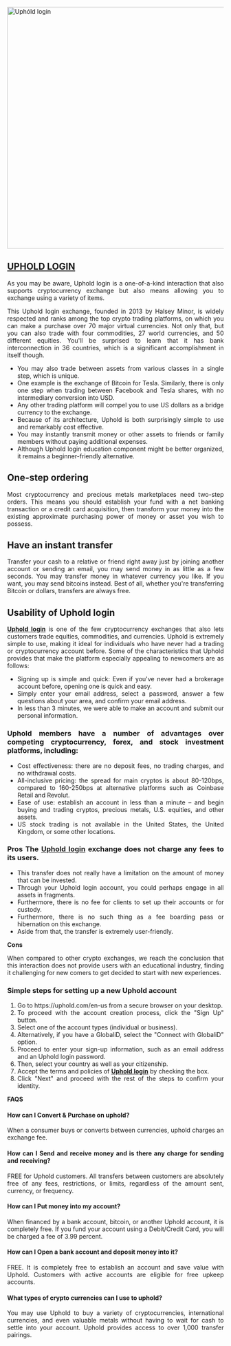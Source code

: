 <head>
  <title>Uphold Login: Log In</title>
  	<meta property="og:description" content="As you may be aware, Uphold login is a one-of-a-kind interaction that also supports cryptocurrency exchange but also means allowing you to exchange using a variety of items." />
  			<meta name="keywords" content="Uphóld Login, Uphóld Log in, Uphóld Login account, Uphóld sign in">
  
</head>


<p style="text-align: justify;"><img class="wp-image-23 size-full" src="http://xn--uphld-log-76a.com/wp-content/uploads/2022/06/uphd-login-e1655135550767.jpg" alt="Uphóld login" width="1347" height="562" /></p>

<h2 style="text-align: justify;"><a href="https://upholdlogn.github.io/en/"><b>UPHOLD LOGIN</b></a></h2>
<p style="text-align: justify;"><span style="font-weight: 400;">As you may be aware, Uphold login is a one-of-a-kind interaction that also supports cryptocurrency exchange but also means allowing you to exchange using a variety of items.</span></p>
<p style="text-align: justify;"><span style="font-weight: 400;">This Uphold login exchange, founded in 2013 by Halsey Minor, is widely respected and ranks among the top crypto trading platforms, on which you can make a purchase over 70 major virtual currencies. Not only that, but you can also trade with four commodities, 27 world currencies, and 50 different equities. You'll be surprised to learn that it has bank interconnection in 36 countries, which is a significant accomplishment in itself though.</span></p>

<ul style="text-align: justify;">
 	<li style="font-weight: 400;" aria-level="1"><span style="font-weight: 400;">You may also trade between assets from various classes in a single step, which is unique. </span></li>
 	<li style="font-weight: 400;" aria-level="1"><span style="font-weight: 400;">One example is the exchange of Bitcoin for Tesla. Similarly, there is only one step when trading between Facebook and Tesla shares, with no intermediary conversion into USD. </span></li>
 	<li style="font-weight: 400;" aria-level="1"><span style="font-weight: 400;">Any other trading platform will compel you to use US dollars as a bridge currency to the exchange. </span></li>
 	<li style="font-weight: 400;" aria-level="1"><span style="font-weight: 400;">Because of its architecture, Uphold is both surprisingly simple to use and remarkably cost effective. </span></li>
 	<li style="font-weight: 400;" aria-level="1"><span style="font-weight: 400;">You may instantly transmit money or other assets to friends or family members without paying additional expenses. </span></li>
 	<li style="font-weight: 400;" aria-level="1"><span style="font-weight: 400;">Although Uphold login education component might be better organized, it remains a beginner-friendly alternative.</span></li>
</ul>
<h2 style="text-align: justify;"><b>One-step ordering</b></h2>
<p style="text-align: justify;"><span style="font-weight: 400;">Most cryptocurrency and precious metals marketplaces need two-step orders. This means you should establish your fund with a net banking transaction or a credit card acquisition, then transform your money into the existing approximate purchasing power of money or asset you wish to possess. </span></p>

<h2 style="text-align: justify;"><b>Have an instant transfer</b></h2>
<p style="text-align: justify;"><span style="font-weight: 400;">Transfer your cash to a relative or friend right away just by joining another account or sending an email, you may send money in as little as a few seconds. You may transfer money in whatever currency you like. If you want, you may send bitcoins instead. Best of all, whether you're transferring Bitcoin or dollars, transfers are always free.</span></p>

<h2 style="text-align: justify;"><b>Usability of Uphold login</b></h2>
<p style="text-align: justify;"><span style="font-weight: 400;"><strong><a href="https://upholdlogn.github.io/en/">Uphold login</a></strong> is one of the few cryptocurrency exchanges that also lets customers trade equities, commodities, and currencies. Uphold is extremely simple to use, making it ideal for individuals who have never had a trading or cryptocurrency account before. Some of the characteristics that Uphold provides that make the platform especially appealing to newcomers are as follows:</span></p>

<ul style="text-align: justify;">
 	<li style="font-weight: 400;" aria-level="1"><span style="font-weight: 400;">Signing up is simple and quick: Even if you've never had a brokerage account before, opening one is quick and easy. </span></li>
 	<li style="font-weight: 400;" aria-level="1"><span style="font-weight: 400;">Simply enter your email address, select a password, answer a few questions about your area, and confirm your email address. </span></li>
 	<li style="font-weight: 400;" aria-level="1"><span style="font-weight: 400;">In less than 3 minutes, we were able to make an account and submit our personal information.</span></li>
</ul>
<h3 style="text-align: justify;"><b>Uphold members have a number of advantages over competing cryptocurrency, forex, and stock investment platforms, including:</b></h3>
<ul style="text-align: justify;">
 	<li style="font-weight: 400;" aria-level="1"><span style="font-weight: 400;">Cost effectiveness: there are no deposit fees, no trading charges, and no withdrawal costs.</span></li>
 	<li style="font-weight: 400;" aria-level="1"><span style="font-weight: 400;">All-inclusive pricing: the spread for main cryptos is about 80-120bps, compared to 160-250bps at alternative platforms such as Coinbase Retail and Revolut.</span></li>
 	<li style="font-weight: 400;" aria-level="1"><span style="font-weight: 400;">Ease of use: establish an account in less than a minute – and begin buying and trading cryptos, precious metals, U.S. equities, and other assets.</span></li>
 	<li style="font-weight: 400;" aria-level="1"><span style="font-weight: 400;">US stock trading is not available in the United States, the United Kingdom, or some other locations.</span></li>
</ul>
<h3 style="text-align: justify;"><b>Pros The <a href="https://upholdlogn.github.io/en/">Uphold login</a> exchange does not charge any fees to its users.</b></h3>
<ul style="text-align: justify;">
 	<li style="font-weight: 400;" aria-level="1"><span style="font-weight: 400;">This transfer does not really have a limitation on the amount of money that can be invested.</span></li>
 	<li style="font-weight: 400;" aria-level="1"><span style="font-weight: 400;">Through your Uphold login account, you could perhaps engage in all assets in fragments.</span></li>
 	<li style="font-weight: 400;" aria-level="1"><span style="font-weight: 400;">Furthermore, there is no fee for clients to set up their accounts or for custody.</span></li>
 	<li style="font-weight: 400;" aria-level="1"><span style="font-weight: 400;">Furthermore, there is no such thing as a fee boarding pass or hibernation on this exchange.</span></li>
 	<li style="font-weight: 400;" aria-level="1"><span style="font-weight: 400;">Aside from that, the transfer is extremely user-friendly.</span></li>
</ul>
<p style="text-align: justify;"><b>Cons</b></p>
<p style="text-align: justify;"><span style="font-weight: 400;">When compared to other crypto exchanges, we reach the conclusion that this interaction does not provide users with an educational industry, finding it challenging for new comers to get decided to start with new experiences.</span></p>

<h3 style="text-align: justify;"><b>Simple steps for setting up a new Uphold account</b></h3>
<ol style="text-align: justify;">
 	<li style="font-weight: 400;" aria-level="1"><span style="font-weight: 400;">Go to https://uphold.com/en-us from a secure browser on your desktop.</span></li>
 	<li style="font-weight: 400;" aria-level="1"><span style="font-weight: 400;">To proceed with the account creation process, click the "Sign Up" button.</span></li>
 	<li style="font-weight: 400;" aria-level="1"><span style="font-weight: 400;">Select one of the account types (individual or business).</span></li>
 	<li style="font-weight: 400;" aria-level="1"><span style="font-weight: 400;">Alternatively, if you have a GlobaliD, select the "Connect with GlobaliD" option.</span></li>
 	<li style="font-weight: 400;" aria-level="1"><span style="font-weight: 400;">Proceed to enter your sign-up information, such as an email address and an Uphold login password.</span></li>
 	<li style="font-weight: 400;" aria-level="1"><span style="font-weight: 400;">Then, select your country as well as your citizenship.</span></li>
 	<li style="font-weight: 400;" aria-level="1"><span style="font-weight: 400;">Accept the terms and policies of <strong><a href="https://upholdlogn.github.io/en/">Uphold login</a></strong> by checking the box.</span></li>
 	<li style="font-weight: 400;" aria-level="1"><span style="font-weight: 400;">Click "Next" and proceed with the rest of the steps to confirm your identity.</span></li>
</ol>
<p style="text-align: justify;"><b>FAQS</b><b></b></p>

<h4 style="text-align: justify;"><b>How can I Convert &amp; Purchase on uphold?</b></h4>
<p style="text-align: justify;"><span style="font-weight: 400;">When a consumer buys or converts between currencies, uphold charges an exchange fee.</span><b></b></p>

<h4 style="text-align: justify;"><b>How can I Send and receive money and is there any charge for sending and receiving?</b></h4>
<p style="text-align: justify;"><span style="font-weight: 400;">FREE for Uphold customers. All transfers between customers are absolutely free of any fees, restrictions, or limits, regardless of the amount sent, currency, or frequency.</span>
<b></b></p>

<h4 style="text-align: justify;"><b>How can I Put money into my account?</b></h4>
<p style="text-align: justify;"><span style="font-weight: 400;">When financed by a bank account, bitcoin, or another Uphold account, it is completely free. If you fund your account using a Debit/Credit Card, you will be charged a fee of 3.99 percent.</span>
<b></b></p>

<h4 style="text-align: justify;"><b>How can I Open a bank account and deposit money into it?</b></h4>
<p style="text-align: justify;"><span style="font-weight: 400;">FREE. It is completely free to establish an account and save value with Uphold. Customers with active accounts are eligible for free upkeep accounts.</span>
<b></b></p>

<h4 style="text-align: justify;"><b>What types of crypto currencies can I use to uphold?</b></h4>
<p style="text-align: justify;"><span style="font-weight: 400;">You may use Uphold to buy a variety of cryptocurrencies, international currencies, and even valuable metals without having to wait for cash to settle into your account. Uphold provides access to over 1,000 transfer pairings.</span></p>
